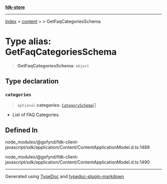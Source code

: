 [**fdk-store**](../../../README.md)
***

[Index](../../../API.md) > [content](../../README.md) > [<internal>](../README.md) > GetFaqCategoriesSchema

# Type alias: GetFaqCategoriesSchema

> **GetFaqCategoriesSchema**: `object`

## Type declaration

### `categories`

> `optional` **categories**: [`CategorySchema`](type-alias.CategorySchema.md)[]

- List of FAQ Categories.

## Defined In

node\_modules/@gofynd/fdk-client-javascript/sdk/application/Content/ContentApplicationModel.d.ts:1489

node\_modules/@gofynd/fdk-client-javascript/sdk/application/Content/ContentApplicationModel.d.ts:1490

***
Generated using [TypeDoc](https://typedoc.org/) and [typedoc-plugin-markdown](https://www.npmjs.com/package/typedoc-plugin-markdown)
